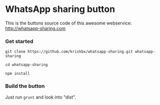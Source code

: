 # WhatsApp sharing button

This is the buttons source code of this awesome webservice: http://whatsapp-sharing.com

### Get started

`git clone https://github.com/kriskbx/whatsapp-sharing.git whatsapp-sharing`

`cd whatsapp-sharing`

`npm install`

### Build the button

Just run `grunt` and look into "dist".